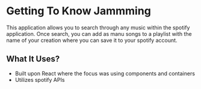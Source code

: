 # Getting To Know Jammming
This application allows you to search through any music within the spotify application.
Once search, you can add as manu songs to a playlist with the name of your creation where you
can save it to your spotify account.

## What It Uses?
* Built upon React where the focus was using components and containers
* Utilizes spotify APIs
